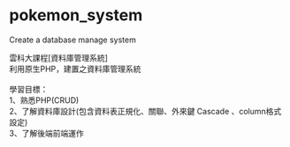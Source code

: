 # pokemon_system
Create a database manage system

雲科大課程[資料庫管理系統] <br>
利用原生PHP，建置之資料庫管理系統<br><br>
學習目標： <br>
1、熟悉PHP(CRUD)<br> 
2、了解資料庫設計(包含資料表正規化、關聯、外來鍵 Cascade 、column格式設定)<br>
3、了解後端前端運作


